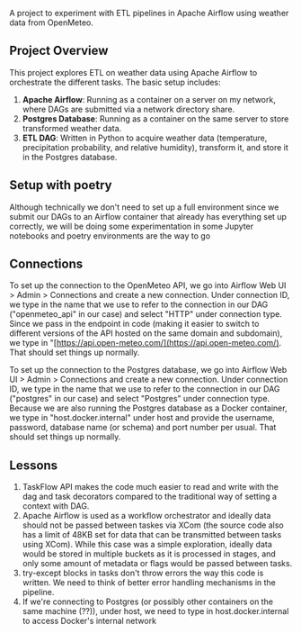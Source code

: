 A project to experiment with ETL pipelines in Apache Airflow using weather data from OpenMeteo.

## Project Overview

This project explores ETL on weather data using Apache Airflow to orchestrate the different tasks. The basic setup includes:

1. **Apache Airflow**: Running as a container on a server on my network, where DAGs are submitted via a network directory share.
2. **Postgres Database**: Running as a container on the same server to store transformed weather data.
3. **ETL DAG**: Written in Python to acquire weather data (temperature, precipitation probability, and relative humidity), transform it, and store it in the Postgres database.

## Setup with poetry

Although technically we don't need to set up a full environment since we submit our DAGs to an Airflow container that already has everything set up correctly, we will be doing some experimentation in some Jupyter notebooks and poetry environments are the way to go

## Connections

To set up the connection to the OpenMeteo API, we go into Airflow Web UI > Admin > Connections and create a new connection. Under connection ID, we type in the name that we use to refer to the connection in our DAG ("openmeteo_api" in our case) and select "HTTP" under connection type. Since we pass in the endpoint in code (making it easier to switch to different versions of the API hosted on the same domain and subdomain), we type in "[https://api.open-meteo.com/](https://api.open-meteo.com/). That should set things up normally.

To set up the connection to the Postgres database, we go into Airflow Web UI > Admin > Connections and create a new connection. Under connection ID, we type in the name that we use to refer to the connection in our DAG ("postgres" in our case) and select "Postgres" under connection type. Because we are also running the Postgres database as a Docker container, we type in "host.docker.internal" under host and provide the username, password, database name (or schema) and port number per usual. That should set things up normally.

## Lessons

1. TaskFlow API makes the code much easier to read and write with the dag and task decorators compared to the traditional way of setting a context with DAG.
2. Apache Airflow is used as a workflow orchestrator and ideally data should not be passed between taskes via XCom (the source code also has a limit of 48KB set for data that can be transmitted between tasks using XCom). While this case was a simple exploration, ideally data would be stored in multiple buckets as it is processed in stages, and only some amount of metadata or flags would be passed between tasks.
3. try-except blocks in tasks don't throw errors the way this code is written. We need to think of better error handling mechanisms in the pipeline.
4. If we're connecting to Postgres (or possibly other containers on the same machine (??)), under host, we need to type in host.docker.internal to access Docker's internal network
